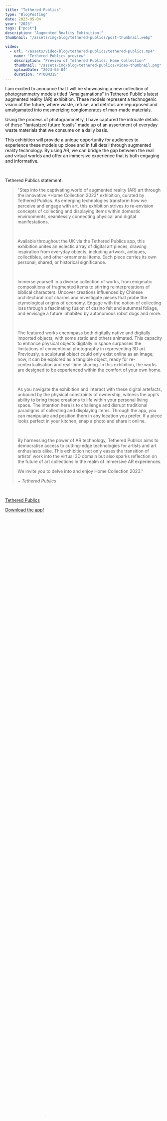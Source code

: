```yaml
---
title: "Tethered Publics"
type: "BlogPosting"
date: 2023-05-04
year: "2023"
tags: ["post"]
description: "Augmented Reality Exhibition!"
thumbnail: "/assets/img/blog/tethered-publics/post-thumbnail.webp"

video:
  - url: "/assets/video/blog/tethered-publics/tethered-publics.mp4"
    name: "Tethered Publics preview"
    description: "Preview of Tethered Publics: Home Collection"
    thumbnail: "/assets/img/blog/tethered-publics/video-thumbnail.png"
    uploadDate: "2023-05-04"
    duration: "PT00M31S"
---
```


<p class="indent">I am excited to announce that I will be showcasing a new collection of photogrammetry models titled "Amalgamations" in Tethered Public's latest augmented reality (AR) exhibition. These models represent a technogenic vision of the future, where waste, refuse, and detritus are repurposed and amalgamated into mesmerizing conglomerates of man-made materials.

Using the process of photogrammetry, I have captured the intricate details of these "fantasized future fossils" made up of an assortment of everyday waste materials that we consume on a daily basis.

This exhibition will provide a unique opportunity for audiences to experience these models up close and in full detail through augmented reality technology. By using AR, we can bridge the gap between the real and virtual worlds and offer an immersive experience that is both engaging and informative.</p>

<br>

<p>Tethered Publics statement:</p>

<blockquote>
<p class="indent">"Step into the captivating world of augmented reality (AR) art through the innovative *Home Collection 2023* exhibition, curated by Tethered Publics. As emerging technologies transform how we perceive and engage with art, this exhibition strives to re-envision concepts of collecting and displaying items within domestic environments, seamlessly connecting physical and digital manifestations.</p>

<br>

<p>Available throughout the UK via the Tethered Publics app, this exhibition unites an eclectic array of digital art pieces, drawing inspiration from everyday objects, including artwork, antiques, collectibles, and other ornamental items. Each piece carries its own personal, shared, or historical significance.</p>

<br>

<p>Immerse yourself in a diverse collection of works, from enigmatic compositions of fragmented items to stirring reinterpretations of biblical characters. Uncover creations influenced by Chinese architectural roof charms and investigate pieces that probe the etymological origins of economy. Engage with the notion of collecting loss through a fascinating fusion of casino felt and autumnal foliage, and envisage a future inhabited by autonomous robot dogs and more.</p>

<br>

<p>The featured works encompass both digitally native and digitally imported objects, with some static and others animated. This capacity to enhance physical objects digitally in space surpasses the limitations of conventional photography in representing 3D art. Previously, a sculptural object could only exist online as an image; now, it can be explored as a tangible object, ready for re-contextualisation and real-time sharing. In this exhibition, the works are designed to be experienced within the comfort of your own home.</p>

<br>

<p>As you navigate the exhibition and interact with these digital artefacts, unbound by the physical constraints of ownership, witness the app's ability to bring these creations to life within your personal living space. The intention here is to challenge and disrupt traditional paradigms of collecting and displaying items. Through the app, you can manipulate and position them in any location you prefer. If a piece looks perfect in your kitchen, snap a photo and share it online.</p>

<br>

<p>By harnessing the power of AR technology, Tethered Publics aims to democratise access to cutting-edge technologies for artists and art enthusiasts alike. This exhibition not only eases the transition of artists' work into the virtual 3D domain but also sparks reflection on the future of art collections in the realm of immersive AR experiences.</p>

<p>We invite you to delve into and enjoy Home Collection 2023."</p>

<cite>~ Tethered Publics</cite>
</blockquote>

<br>

<p><i class="fa-solid fa-star-of-life icon-accent"></i> <a href="https://tetheredpublics.app/exhibitions/MGekceDcjh2nGvKGhF3ETv">Tethered Publics</a> <sup><i class="fa-solid fa-arrow-up-right-from-square icon-grey"></i></sup></p>

<p><i class="fa-solid fa-star-of-life icon-accent"></i> <a href="https://tetheredpublics.app/download">Download the app!</a> <sup><i class="fa-solid fa-arrow-up-right-from-square icon-grey"></i></sup></p>

<br>

<video width="50%" height="100%" controls controlsList="nodownload" poster="{{ video[0].thumbnail }}">
    <source src="{{ video[0].url }}" type="video/mp4">
    Your browser does not support the video tag.
</video>
<figcaption>
    {{ video[0].description }}.
</figcaption>

<br>
<br>